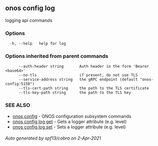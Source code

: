## onos config log

logging api commands

### Options

```
  -h, --help   help for log
```

### Options inherited from parent commands

```
      --auth-header string       Auth header in the form 'Bearer <base64>'
      --no-tls                   if present, do not use TLS
      --service-address string   the gRPC endpoint (default "onos-config:5150")
      --tls-cert-path string     the path to the TLS certificate
      --tls-key-path string      the path to the TLS key
```

### SEE ALSO

* [onos config](onos_config.md)	 - ONOS configuration subsystem commands
* [onos config log get](onos_config_log_get.md)	 - Gets a logger attribute (e.g. level)
* [onos config log set](onos_config_log_set.md)	 - Sets a logger attribute (e.g. level)

###### Auto generated by spf13/cobra on 2-Apr-2021
